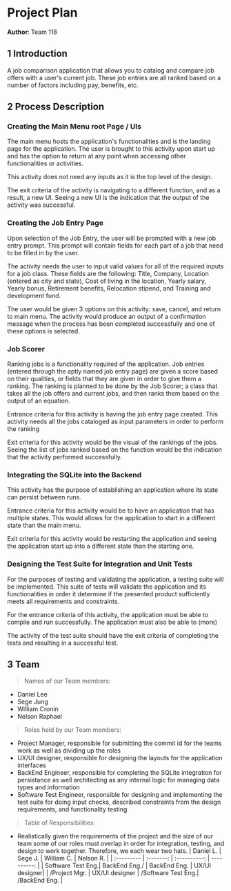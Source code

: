 ﻿# Project Plan

**Author**: Team 118

## 1 Introduction

A job comparison application that allows you to catalog and compare job offers with a user's current job. These job entries are all ranked based on a number of factors including pay, benefits, etc.

## 2 Process Description

### Creating the Main Menu root Page / UIs

The main menu hosts the application's functionalities and is the landing page for the application. The user is brought to this activity upon start up and has the option to return at any point when accessing other functionalities or activities.

This activity does not need any inputs as it is the top level of the design.

The exit criteria of the activity is navigating to a different function, and as a result, a new UI. Seeing a new UI is the indication that the output of the activity was successful.

### Creating the Job Entry Page

Upon selection of the Job Entry, the user will be prompted with a new job entry prompt. This prompt will contain fields for each part of a job that need to be filled in by the user.

The activity needs the user to input valid values for all of the required inputs for a job class. These fields are the following: Title, Company, Location (entered as city and state), Cost of living in the location, Yearly salary, Yearly bonus, Retirement benefits, Relocation stipend, and Training and development fund.

The user would be given 3 options on this activity: save, cancel, and return to main menu. The activity would produce an output of a confirmation message when the process has been completed successfully and one of these options is selected. 


### Job Scorer

Ranking jobs is a functionality required of the application. Job entries (entered through the aptly named job entry page) are given a score based on their qualities, or fields that they are given in order to give them a ranking. The ranking is planned to be done by the Job Scorer; a class that takes all the job offers and current jobs, and then ranks them based on the output of an equation. 

Entrance criteria for this activity is having the job entry page created. This activity needs all the jobs cataloged as input parameters in order to perform the ranking

Exit criteria for this activity would be the visual of the rankings of the jobs. Seeing the list of jobs ranked based on the function would be the indication that the activity performed successfully.


### Integrating the SQLite into the Backend

This activity has the purpose of establishing an application where its state can persist between runs. 

Entrance criteria for this activity would be to have an application that has multiple states. This would allows for the application to start in a different state than the main menu.

Exit criteria for this activity would be restarting the application and seeing the application start up into a different state than the starting one.


### Designing the Test Suite for Integration and Unit Tests

For the purposes of testing and validating the application, a testing suite will be implemented. This suite of tests will validate the application and its functionalities in order it determine if the presented product sufficiently meets all requirements and constraints.

For the entrance criteria of this activity, the application must be able to compile and run successfully. The application must also be able to (more)

The activity of the test suite should have the exit criteria of completing the tests and resulting in a successful test. 



## 3 Team

> Names of our Team members:
- Daniel Lee
- Sege Jung
- William Cronin
- Nelson Raphael

> Roles held by our Team members:
- Project Manager, responsible for submitting the commit id for the teams work as well as dividing up the roles
- UX/UI designer, responsible for designing the layouts for the application interfaces
- BackEnd Engineer, responsible for completing the SQLite integration for persistance as well architecting as any internal logic for managing data types and information
- Software Test Engineer, responsible for designing and implementing the test suite for doing input checks, described constraints from the design requirements, and functionality testing

> Table of Responsibilities:
- Realistically given the requirements of the project and the size of our team some of our roles must overlap in order for integration, testing, and design to work together. Therefore, we each wear two hats.
  | Daniel L.         | Sege J.         | William C.         | Nelson R.     |
  | :---------         | :-------:         | :----------:         | ----------:    |
  | Software Test Eng.| BackEnd Eng./   | BackEnd Eng.       | UX/UI designer|
  | /Project Mgr.     | UX/UI designer  | /Software Test Eng.| /BackEnd Eng. |
